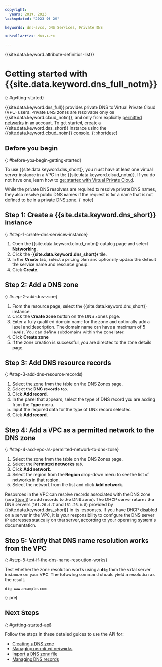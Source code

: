 ```yaml
---
copyright:
  years: 2019, 2023
lastupdated: "2023-03-29"

keywords: dns-svcs, DNS Services, Private DNS

subcollection: dns-svcs

---
```


{{site.data.keyword.attribute-definition-list}}

# Getting started with {{site.data.keyword.dns_full_notm}}
{: #getting-started}

{{site.data.keyword.dns_full}} provides private DNS to Virtual Private Cloud (VPC) users. Private DNS zones are resolvable only on {{site.data.keyword.cloud_notm}}, and only from explicitly [permitted networks](/docs/dns-svcs?topic=dns-svcs-dns-concepts#permitted-networks) in an account. To get started, create a {{site.data.keyword.dns_short}} instance using the {{site.data.keyword.cloud_notm}} console.
{: shortdesc}

## Before you begin
{: #before-you-begin-getting-started}

To use {{site.data.keyword.dns_short}}, you must have at least one virtual server instance in a VPC in the {{site.data.keyword.cloud_notm}}. If you do not have one, learn how to [get started with Virtual Private Cloud](/docs/vpc?topic=vpc-getting-started).

While the private DNS resolvers are required to resolve private DNS names, they also resolve public DNS names if the request is for a name that is not defined to be in a private DNS zone.
{: note}

## Step 1: Create a {{site.data.keyword.dns_short}} instance
{: #step-1-create-dns-services-instance}

1. Open the {{site.data.keyword.cloud_notm}} catalog page and select **Networking**.
1. Click the **{{site.data.keyword.dns_short}}** tile.
1. In the **Create** tab, select a pricing plan and optionally update the default the service name and resource group.
1. Click **Create**.

## Step 2: Add a DNS zone
{: #step-2-add-dns-zone}

1. From the resource page, select the {{site.data.keyword.dns_short}} instance.
1. Click the **Create zone** button on the DNS Zones page.
1. Enter a fully qualified domain name for the zone and optionally add a label and description. The domain name can have a maximum of 5 levels. You can define subdomains within the zone later.
1. Click **Create zone**.
1. If the zone creation is successful, you are directed to the zone details page.


## Step 3: Add DNS resource records
{: #step-3-add-dns-resource-records}

1. Select the zone from the table on the DNS Zones page.
1. Select the **DNS records** tab.
1. Click **Add record**.
1. In the panel that appears, select the type of DNS record you are adding from the **Type** menu.
1. Input the required data for the type of DNS record selected.
1. Click **Add record**.

## Step 4: Add a VPC as a permitted network to the DNS zone
{: #step-4-add-vpc-as-permitted-network-to-dns-zone}

1. Select the zone from the table on the DNS Zones page.
1. Select the **Permitted networks** tab.
1. Click **Add network**.
1. Select the region from the **Region** drop-down menu to see the list of networks in that region.
1. Select the network from the list and click **Add network**.

Resources in the VPC can resolve records associated with the DNS zone (see [Step 3](#step-3-add-dns-resource-records) to add records to the DNS zone). The DHCP server returns the DNS servers (`161.26.0.7` and `161.26.0.8`) provided by {{site.data.keyword.dns_short}} in its responses. If you have DHCP disabled on a server in the VPC, it is your responsibility to configure the DNS server IP addresses statically on that server, according to your operating system's documentation.

## Step 5: Verify that DNS name resolution works from the VPC
{: #step-5-test-if-the-dns-name-resolution-works}

Test whether the zone resolution works using a **`dig`** from the virtal server instance on your VPC. The following command should yield a resolution as the result.

```shell
dig www.example.com
```
{: pre}

## Next Steps
{: #getting-started-api}

Follow the steps in these detailed guides to use the API for:
- [Creating a DNS zone](/docs/dns-svcs?topic=dns-svcs-managing-dns-zones#create-dns-zone-api)
- [Managing permitted networks](/docs/dns-svcs?topic=dns-svcs-managing-permitted-networks&interface=api)
- [Import a DNS zone file](/docs/dns-svcs?topic=dns-svcs-managing-dns-records&interface=api#import-resource-records-api)
- [Managing DNS records](/docs/dns-svcs?topic=dns-svcs-managing-dns-records#managing-dns-records-api)
